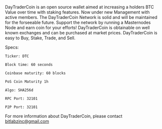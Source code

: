 DayTraderCoin is an open source wallet aimed at increasing a holders BTC Value over time with staking features. Now under new Management with active members. The DayTraderCoin Network is solid and will be maintained for the forseeable future. Support the network by running a Masternodes Node and earn coin for your efforts! DayTraderCoin is obtainable on well known exchanges and can be purchased at market prices. DayTraderCoin is easy to Buy, Stake, Trade, and Sell. 


Specs:
        

	Ticker: DTC

	Block time: 60 seconds

	Coinbase maturity: 60 blocks

	PoS Coin Maturity 1h

	Algo: SHA256d

	RPC Port: 32101

	P2P Port: 32101


For more information about DayTraderCoin, please contact bitlabzinc@gmail.com
